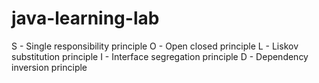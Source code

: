 # java-learning-lab

S - Single responsibility principle
O - Open closed principle
L - Liskov substitution principle
I - Interface segregation principle
D - Dependency inversion principle

